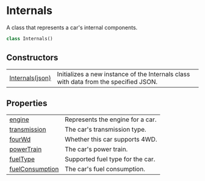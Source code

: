 # Internals
A class that represents a car's internal components.

```Python
class Internals()
```

## Constructors
| | |
| --------------- | --------------- |
| [Internals(json)](Constructors/init.md) | Initializes a new instance of the Internals class with data from the specified JSON. |

## Properties
| | |
| --------------- | --------------- |
| [engine](Properties/engine.md) | Represents the engine for a car. |
| [transmission](Properties/transmission.md) | The car's transmission type. |
| [fourWd](Properties/fourWd.md) | Whether this car supports 4WD. |
| [powerTrain](Properties/powerTrain.md) | The car's power train. |
| [fuelType](Properties/fuelType.md) | Supported fuel type for the car. |
| [fuelConsumption](Properties/fuelConsumption.md) | The car's fuel consumption. |